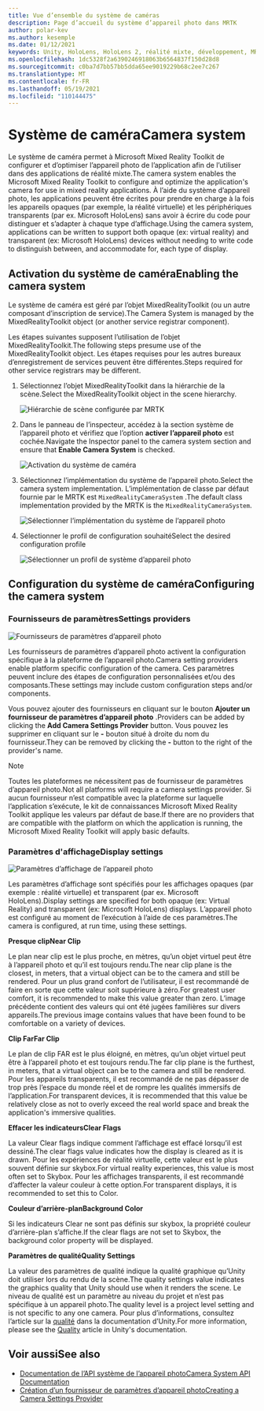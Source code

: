 ```yaml
---
title: Vue d’ensemble du système de caméras
description: Page d’accueil du système d’appareil photo dans MRTK
author: polar-kev
ms.author: kesemple
ms.date: 01/12/2021
keywords: Unity, HoloLens, HoloLens 2, réalité mixte, développement, MRTK, appareil photo,
ms.openlocfilehash: 1dc5328f2a6390246918063b6564837f150d28d8
ms.sourcegitcommit: c0ba7d7bb57bb5dda65ee9019229b68c2ee7c267
ms.translationtype: MT
ms.contentlocale: fr-FR
ms.lasthandoff: 05/19/2021
ms.locfileid: "110144475"
---
```

# <a name="camera-system"></a><span data-ttu-id="0dd85-104">Système de caméra</span><span class="sxs-lookup"><span data-stu-id="0dd85-104">Camera system</span></span>

<span data-ttu-id="0dd85-105">Le système de caméra permet à Microsoft Mixed Reality Toolkit de configurer et d’optimiser l’appareil photo de l’application afin de l’utiliser dans des applications de réalité mixte.</span><span class="sxs-lookup"><span data-stu-id="0dd85-105">The camera system enables the Microsoft Mixed Reality Toolkit to configure and optimize the application's camera for use in mixed reality applications.</span></span> <span data-ttu-id="0dd85-106">À l’aide du système d’appareil photo, les applications peuvent être écrites pour prendre en charge à la fois les appareils opaques (par exemple, la réalité virtuelle) et les périphériques transparents (par ex. Microsoft HoloLens) sans avoir à écrire du code pour distinguer et s’adapter à chaque type d’affichage.</span><span class="sxs-lookup"><span data-stu-id="0dd85-106">Using the camera system, applications can be written to support both opaque (ex: virtual reality) and transparent (ex: Microsoft HoloLens) devices without needing to write code to distinguish between, and accommodate for, each type of display.</span></span>

## <a name="enabling-the-camera-system"></a><span data-ttu-id="0dd85-107">Activation du système de caméra</span><span class="sxs-lookup"><span data-stu-id="0dd85-107">Enabling the camera system</span></span>

<span data-ttu-id="0dd85-108">Le système de caméra est géré par l’objet MixedRealityToolkit (ou un autre composant d’inscription de service).</span><span class="sxs-lookup"><span data-stu-id="0dd85-108">The Camera System is managed by the MixedRealityToolkit object (or another service registrar component).</span></span>

<span data-ttu-id="0dd85-109">Les étapes suivantes supposent l’utilisation de l’objet MixedRealityToolkit.</span><span class="sxs-lookup"><span data-stu-id="0dd85-109">The following steps presume use of the MixedRealityToolkit object.</span></span> <span data-ttu-id="0dd85-110">Les étapes requises pour les autres bureaux d’enregistrement de services peuvent être différentes.</span><span class="sxs-lookup"><span data-stu-id="0dd85-110">Steps required for other service registrars may be different.</span></span>

1. <span data-ttu-id="0dd85-111">Sélectionnez l’objet MixedRealityToolkit dans la hiérarchie de la scène.</span><span class="sxs-lookup"><span data-stu-id="0dd85-111">Select the MixedRealityToolkit object in the scene hierarchy.</span></span>

    ![Hiérarchie de scène configurée par MRTK](../images/MRTK_ConfiguredHierarchy.png)

2. <span data-ttu-id="0dd85-113">Dans le panneau de l’inspecteur, accédez à la section système de l’appareil photo et vérifiez que l’option **activer l’appareil photo** est cochée.</span><span class="sxs-lookup"><span data-stu-id="0dd85-113">Navigate the Inspector panel to the camera system section and ensure that **Enable Camera System** is checked.</span></span>

    ![Activation du système de caméra](../images/camera-system/EnableCameraSystem.png)

3. <span data-ttu-id="0dd85-115">Sélectionnez l’implémentation du système de l’appareil photo.</span><span class="sxs-lookup"><span data-stu-id="0dd85-115">Select the camera system implementation.</span></span> <span data-ttu-id="0dd85-116">L’implémentation de classe par défaut fournie par le MRTK est `MixedRealityCameraSystem` .</span><span class="sxs-lookup"><span data-stu-id="0dd85-116">The default class implementation provided by the MRTK is the `MixedRealityCameraSystem`.</span></span>

    ![Sélectionner l’implémentation du système de l’appareil photo](../images/camera-system/SelectCameraSystemType.png)

4. <span data-ttu-id="0dd85-118">Sélectionner le profil de configuration souhaité</span><span class="sxs-lookup"><span data-stu-id="0dd85-118">Select the desired configuration profile</span></span>

    ![Sélectionner un profil de système d’appareil photo](../images/camera-system/SelectCameraProfile.png)

## <a name="configuring-the-camera-system"></a><span data-ttu-id="0dd85-120">Configuration du système de caméra</span><span class="sxs-lookup"><span data-stu-id="0dd85-120">Configuring the camera system</span></span>

### <a name="settings-providers"></a><span data-ttu-id="0dd85-121">Fournisseurs de paramètres</span><span class="sxs-lookup"><span data-stu-id="0dd85-121">Settings providers</span></span>

![Fournisseurs de paramètres d’appareil photo](../images/camera-system/CameraSettingsProviders.png)

<span data-ttu-id="0dd85-123">Les fournisseurs de paramètres d’appareil photo activent la configuration spécifique à la plateforme de l’appareil photo.</span><span class="sxs-lookup"><span data-stu-id="0dd85-123">Camera setting providers enable platform specific configuration of the camera.</span></span> <span data-ttu-id="0dd85-124">Ces paramètres peuvent inclure des étapes de configuration personnalisées et/ou des composants.</span><span class="sxs-lookup"><span data-stu-id="0dd85-124">These settings may include custom configuration steps and/or components.</span></span>

<span data-ttu-id="0dd85-125">Vous pouvez ajouter des fournisseurs en cliquant sur le bouton **Ajouter un fournisseur de paramètres d’appareil photo** .</span><span class="sxs-lookup"><span data-stu-id="0dd85-125">Providers can be added by clicking the **Add Camera Settings Provider** button.</span></span> <span data-ttu-id="0dd85-126">Vous pouvez les supprimer en cliquant sur le **-** bouton situé à droite du nom du fournisseur.</span><span class="sxs-lookup"><span data-stu-id="0dd85-126">They can be removed by clicking the **-** button to the right of the provider's name.</span></span>

> [!Note]
> <span data-ttu-id="0dd85-127">Toutes les plateformes ne nécessitent pas de fournisseur de paramètres d’appareil photo.</span><span class="sxs-lookup"><span data-stu-id="0dd85-127">Not all platforms will require a camera settings provider.</span></span> <span data-ttu-id="0dd85-128">Si aucun fournisseur n’est compatible avec la plateforme sur laquelle l’application s’exécute, le kit de connaissances Microsoft Mixed Reality Toolkit applique les valeurs par défaut de base.</span><span class="sxs-lookup"><span data-stu-id="0dd85-128">If there are no providers that are compatible with the platform on which the application is running, the Microsoft Mixed Reality Toolkit will apply basic defaults.</span></span>

### <a name="display-settings"></a><span data-ttu-id="0dd85-129">Paramètres d'affichage</span><span class="sxs-lookup"><span data-stu-id="0dd85-129">Display settings</span></span>

![Paramètres d’affichage de l’appareil photo](../images/camera-system/CameraDisplaySettings.png)

<span data-ttu-id="0dd85-131">Les paramètres d’affichage sont spécifiés pour les affichages opaques (par exemple : réalité virtuelle) et transparent (par ex. Microsoft HoloLens).</span><span class="sxs-lookup"><span data-stu-id="0dd85-131">Display settings are specified for both opaque (ex: Virtual Reality) and transparent (ex: Microsoft HoloLens) displays.</span></span> <span data-ttu-id="0dd85-132">L’appareil photo est configuré au moment de l’exécution à l’aide de ces paramètres.</span><span class="sxs-lookup"><span data-stu-id="0dd85-132">The camera is configured, at run time, using these settings.</span></span>

<span data-ttu-id="0dd85-133">**Presque clip**</span><span class="sxs-lookup"><span data-stu-id="0dd85-133">**Near Clip**</span></span>

<span data-ttu-id="0dd85-134">Le plan near clip est le plus proche, en mètres, qu’un objet virtuel peut être à l’appareil photo et qu’il est toujours rendu.</span><span class="sxs-lookup"><span data-stu-id="0dd85-134">The near clip plane is the closest, in meters, that a virtual object can be to the camera and still be rendered.</span></span> <span data-ttu-id="0dd85-135">Pour un plus grand confort de l’utilisateur, il est recommandé de faire en sorte que cette valeur soit supérieure à zéro.</span><span class="sxs-lookup"><span data-stu-id="0dd85-135">For greatest user comfort, it is recommended to make this value greater than zero.</span></span> <span data-ttu-id="0dd85-136">L’image précédente contient des valeurs qui ont été jugées familières sur divers appareils.</span><span class="sxs-lookup"><span data-stu-id="0dd85-136">The previous image contains values that have been found to be comfortable on a variety of devices.</span></span>

<span data-ttu-id="0dd85-137">**Clip Far**</span><span class="sxs-lookup"><span data-stu-id="0dd85-137">**Far Clip**</span></span>

<span data-ttu-id="0dd85-138">Le plan de clip FAR est le plus éloigné, en mètres, qu’un objet virtuel peut être à l’appareil photo et est toujours rendu.</span><span class="sxs-lookup"><span data-stu-id="0dd85-138">The far clip plane is the furthest, in meters, that a virtual object can be to the camera and still be rendered.</span></span> <span data-ttu-id="0dd85-139">Pour les appareils transparents, il est recommandé de ne pas dépasser de trop près l’espace du monde réel et de rompre les qualités immersifs de l’application.</span><span class="sxs-lookup"><span data-stu-id="0dd85-139">For transparent devices, it is recommended that this value be relatively close as not to overly exceed the real world space and break the application's immersive qualities.</span></span>

<span data-ttu-id="0dd85-140">**Effacer les indicateurs**</span><span class="sxs-lookup"><span data-stu-id="0dd85-140">**Clear Flags**</span></span>

<span data-ttu-id="0dd85-141">La valeur Clear flags indique comment l’affichage est effacé lorsqu’il est dessiné.</span><span class="sxs-lookup"><span data-stu-id="0dd85-141">The clear flags value indicates how the display is cleared as it is drawn.</span></span> <span data-ttu-id="0dd85-142">Pour les expériences de réalité virtuelle, cette valeur est le plus souvent définie sur skybox.</span><span class="sxs-lookup"><span data-stu-id="0dd85-142">For virtual reality experiences, this value is most often set to Skybox.</span></span> <span data-ttu-id="0dd85-143">Pour les affichages transparents, il est recommandé d’affecter la valeur couleur à cette option.</span><span class="sxs-lookup"><span data-stu-id="0dd85-143">For transparent displays, it is recommended to set this to Color.</span></span>

<span data-ttu-id="0dd85-144">**Couleur d’arrière-plan**</span><span class="sxs-lookup"><span data-stu-id="0dd85-144">**Background Color**</span></span>

<span data-ttu-id="0dd85-145">Si les indicateurs Clear ne sont pas définis sur skybox, la propriété couleur d’arrière-plan s’affiche.</span><span class="sxs-lookup"><span data-stu-id="0dd85-145">If the clear flags are not set to Skybox, the background color property will be displayed.</span></span>

<span data-ttu-id="0dd85-146">**Paramètres de qualité**</span><span class="sxs-lookup"><span data-stu-id="0dd85-146">**Quality Settings**</span></span>

<span data-ttu-id="0dd85-147">La valeur des paramètres de qualité indique la qualité graphique qu’Unity doit utiliser lors du rendu de la scène.</span><span class="sxs-lookup"><span data-stu-id="0dd85-147">The quality settings value indicates the graphics quality that Unity should use when it renders the scene.</span></span> <span data-ttu-id="0dd85-148">Le niveau de qualité est un paramètre au niveau du projet et n’est pas spécifique à un appareil photo.</span><span class="sxs-lookup"><span data-stu-id="0dd85-148">The quality level is a project level setting and is not specific to any one camera.</span></span> <span data-ttu-id="0dd85-149">Pour plus d’informations, consultez l’article sur la [qualité](https://docs.unity3d.com/Manual/class-QualitySettings.html) dans la documentation d’Unity.</span><span class="sxs-lookup"><span data-stu-id="0dd85-149">For more information, please see the [Quality](https://docs.unity3d.com/Manual/class-QualitySettings.html) article in Unity's documentation.</span></span>

## <a name="see-also"></a><span data-ttu-id="0dd85-150">Voir aussi</span><span class="sxs-lookup"><span data-stu-id="0dd85-150">See also</span></span>

- [<span data-ttu-id="0dd85-151">Documentation de l’API système de l’appareil photo</span><span class="sxs-lookup"><span data-stu-id="0dd85-151">Camera System API Documentation</span></span>](xref:Microsoft.MixedReality.Toolkit.CameraSystem)
- [<span data-ttu-id="0dd85-152">Création d’un fournisseur de paramètres d’appareil photo</span><span class="sxs-lookup"><span data-stu-id="0dd85-152">Creating a Camera Settings Provider</span></span>](create-settings-provider.md)
